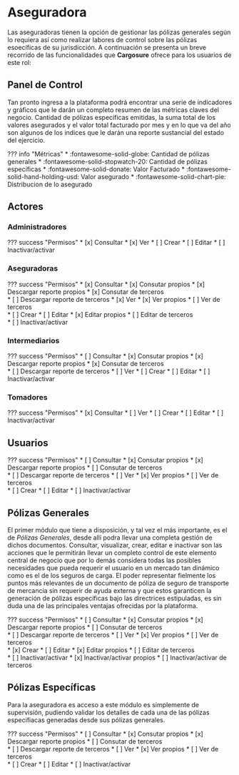 # Aseguradora

Las aseguradoras tienen la opción de gestionar las pólizas generales según lo requiera así como realizar labores de control sobre las pólizas esoecíficas de su jurisdicción. A continuación se presenta un breve recorrido de las funcionalidades que **Cargosure** ofrece para los usuarios de este rol:

## Panel de Control

Tan pronto ingresa a la plataforma podrá encontrar una serie de indicadores y gráficos que le darán un completo resumen de las métricas claves del negocio.  Cantidad de pólizas específicas emitidas, la suma total de los valores asegurados y el valor total facturado por mes y en lo que va del año son algunos de los indices que le darán una reporte sustancial del estado del ejercicio.

??? info "Métricas"
    * :fontawesome-solid-globe:   Cantidad de pólizas generales
    * :fontawesome-solid-stopwatch-20:   Cantidad de pólizas específicas
    * :fontawesome-solid-donate:  Valor Facturado
    * :fontawesome-solid-hand-holding-usd:  Valor asegurado
    * :fontawesome-solid-chart-pie:  Distribucion de lo asegurado

## Actores

### Administradores

??? success "Permisos"
    * [x] Consultar
    * [x] Ver
    * [ ] Crear
    * [ ] Editar
    * [ ] Inactivar/activar

### Aseguradoras

??? success "Permisos"
    * [x] Consultar
        * [x] Consutar propios 
        * [x] Descargar reporte propios
        * [x] Consutar de terceros  
        * [ ] Descargar reporte de terceros 
    * [x] Ver
        * [x] Ver propios 
        * [ ] Ver de terceros   
    * [ ] Crear
    * [ ] Editar
        * [x] Editar propios 
        * [ ] Editar de terceros   
    * [ ] Inactivar/activar

### Intermediarios

??? success "Permisos"
    * [ ] Consultar
        * [x] Consutar propios 
        * [x] Descargar reporte propios
        * [x] Consutar de terceros  
        * [ ] Descargar reporte de terceros 
    * [ ] Ver
    * [ ] Crear
    * [ ] Editar
    * [ ] Inactivar/activar

### Tomadores

??? success "Permisos"
    * [x] Consultar
    * [ ] Ver
    * [ ] Crear
    * [ ] Editar
    * [ ] Inactivar/activar

## Usuarios
    
??? success "Permisos"
    * [ ] Consultar
        * [x] Consutar propios 
        * [x] Descargar reporte propios
        * [ ] Consutar de terceros  
        * [ ] Descargar reporte de terceros 
    * [ ] Ver
        * [x] Ver propios 
        * [ ] Ver de terceros   
    * [ ] Crear
    * [ ] Editar
    * [ ] Inactivar/activar
    
## Pólizas Generales

El primer módulo que tiene a disposición, y tal vez el más importante, es el de *Pólizas Generales*, desde allí podra llevar una completa gestión de dichos documentos. Consultar, visualizar, crear, editar e inactivar son las acciones que le permitirán llevar un completo control de este elemento central de negocio que por lo demás considera todas las posibles necesidades que pueda requerir el usuario en un mercado tan dinámico como es el de los seguros de carga. El poder representar fielmente  los puntos más relevantes de un documento de póliza de seguro de transporte de mercancia sin requerir de ayuda externa y que estos garanticen la generación de pólizas específicas bajo las directrices estipuladas, es sin duda una de las principales ventajas ofrecidas por la plataforma.

??? success "Permisos"
    * [ ] Consultar
        * [x] Consutar propios 
        * [x] Descargar reporte propios 
        * [ ] Consutar de terceros  
        * [ ] Descargar reporte de terceros 
    * [ ] Ver
        * [x] Ver propios 
        * [ ] Ver de terceros   
    * [x] Crear
    * [ ] Editar
        * [x] Editar propios 
        * [ ] Editar de terceros  
    * [ ] Inactivar/activar
        * [x] Inactivar/activar propios 
        * [ ] Inactivar/activar de terceros   

## Pólizas Específicas

Para la aseguradora es acceso a este módulo es simplemente de supervisíón, pudiendo validar los detalles de cada una de las pólizas especifiacas generadas desde sus pólizas generales.

??? success "Permisos"
    * [ ] Consultar
        * [x] Consutar propios 
        * [x] Descargar reporte propios
        * [ ] Consutar de terceros  
        * [ ] Descargar reporte de terceros 
    * [ ] Ver
        * [x] Ver propios 
        * [ ] Ver de terceros   
    * [ ] Crear
    * [ ] Editar
    * [ ] Inactivar/activar


